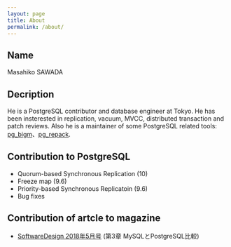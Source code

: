 ```yaml
---
layout: page
title: About
permalink: /about/
---
```


## Name
Masahiko SAWADA

## Decription
He is a PostgreSQL contributor and database engineer at Tokyo. He has been insterested in replication, vacuum, MVCC, distributed transaction and patch reviews. Also he is a maintainer of some PostgreSQL related tools: [pg_bigm](http://pgbigm.osdn.jp/)、[pg_repack](https://reorg.github.io/pg_repack/jp/).

## Contribution to PostgreSQL
* Quorum-based Synchronous Replication (10)
* Freeze map (9.6)
* Priority-based Synchronous Replicatoin (9.6)
* Bug fixes

## Contribution of artcle to magazine
* [SoftwareDesign 2018年5月号](http://gihyo.jp/magazine/SD/archive/2018/201805) (第3章 MySQLとPostgreSQL比較)
